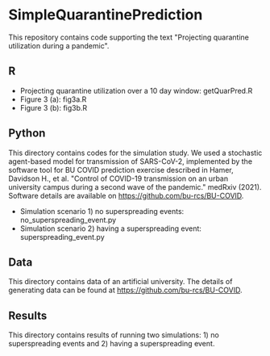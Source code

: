 # SimpleQuarantinePrediction
This repository contains code supporting the text "Projecting quarantine utilization during a pandemic".



## R

* Projecting quarantine utilization over a 10 day window: getQuarPred.R
* Figure 3 (a): fig3a.R
* Figure 3 (b): fig3b.R

## Python

This directory contains codes for the simulation study. We used a stochastic agent-based model for transmission of SARS-CoV-2, implemented by the software tool for BU COVID prediction exercise described in Hamer, Davidson H., et al. "Control of COVID-19 transmission on an urban university campus during a second wave of the pandemic." medRxiv (2021). Software details are available on https://github.com/bu-rcs/BU-COVID.

* Simulation scenario 1) no superspreading events: no_superspreading_event.py
* Simulation scenario 2) having a superspreading event: superspreading_event.py

## Data

This directory contains data of an artificial university. The details of generating data can be found at https://github.com/bu-rcs/BU-COVID.

## Results

This directory contains results of running two simulations: 1) no superspreading events and 2) having a superspreading event.
